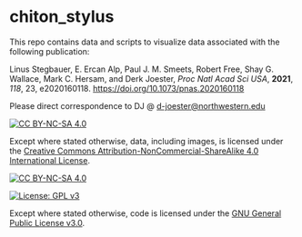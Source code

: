 # chiton_stylus
This repo contains data and scripts to visualize data associated with the following publication:

Linus Stegbauer, E. Ercan Alp, Paul J. M. Smeets, Robert Free, Shay G. Wallace, Mark C. Hersam, and Derk Joester, *Proc Natl Acad Sci USA*, **2021**, *118*, 23, e2020160118. https://doi.org/10.1073/pnas.2020160118 

Please direct correspondence to DJ @ d-joester@northwestern.edu

[![CC BY-NC-SA 4.0][cc-by-nc-sa-shield]][cc-by-nc-sa]

Except where stated otherwise, 
data, including images, is licensed under the
[Creative Commons Attribution-NonCommercial-ShareAlike 4.0 International License][cc-by-nc-sa].

[![CC BY-NC-SA 4.0][cc-by-nc-sa-image]][cc-by-nc-sa]

[cc-by-nc-sa]: http://creativecommons.org/licenses/by-nc-sa/4.0/
[cc-by-nc-sa-image]: https://licensebuttons.net/l/by-nc-sa/4.0/88x31.png
[cc-by-nc-sa-shield]: https://img.shields.io/badge/License-CC%20BY--NC--SA%204.0-lightgrey.svg

[![License: GPL v3](https://img.shields.io/badge/License-GPLv3-blue.svg)](https://www.gnu.org/licenses/gpl-3.0)

Except where stated otherwise, 
code is licensed under the [GNU General Public License v3.0](https://www.gnu.org/licenses/gpl-3.0).
